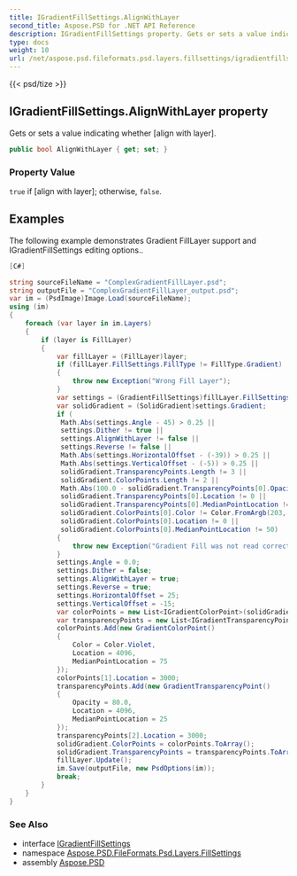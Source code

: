 ```yaml
---
title: IGradientFillSettings.AlignWithLayer
second_title: Aspose.PSD for .NET API Reference
description: IGradientFillSettings property. Gets or sets a value indicating whether align with layer
type: docs
weight: 10
url: /net/aspose.psd.fileformats.psd.layers.fillsettings/igradientfillsettings/alignwithlayer/
---
```

{{< psd/tize >}}
## IGradientFillSettings.AlignWithLayer property

Gets or sets a value indicating whether [align with layer].

```csharp
public bool AlignWithLayer { get; set; }
```

### Property Value

`true` if [align with layer]; otherwise, `false`.

## Examples

The following example demonstrates Gradient FillLayer support and IGradientFillSettings editing options..

```csharp
[C#]

string sourceFileName = "ComplexGradientFillLayer.psd";
string outputFile = "ComplexGradientFillLayer_output.psd";
var im = (PsdImage)Image.Load(sourceFileName);
using (im)
{
    foreach (var layer in im.Layers)
    {
        if (layer is FillLayer)
        {
            var fillLayer = (FillLayer)layer;
            if (fillLayer.FillSettings.FillType != FillType.Gradient)
            {
                throw new Exception("Wrong Fill Layer");
            }
            var settings = (GradientFillSettings)fillLayer.FillSettings;
            var solidGradient = (SolidGradient)settings.Gradient;
            if (
             Math.Abs(settings.Angle - 45) > 0.25 ||
             settings.Dither != true ||
             settings.AlignWithLayer != false ||
             settings.Reverse != false ||
             Math.Abs(settings.HorizontalOffset - (-39)) > 0.25 ||
             Math.Abs(settings.VerticalOffset - (-5)) > 0.25 ||
             solidGradient.TransparencyPoints.Length != 3 ||
             solidGradient.ColorPoints.Length != 2 ||
             Math.Abs(100.0 - solidGradient.TransparencyPoints[0].Opacity) > 0.25 ||
             solidGradient.TransparencyPoints[0].Location != 0 ||
             solidGradient.TransparencyPoints[0].MedianPointLocation != 50 ||
             solidGradient.ColorPoints[0].Color != Color.FromArgb(203, 64, 140) ||
             solidGradient.ColorPoints[0].Location != 0 ||
             solidGradient.ColorPoints[0].MedianPointLocation != 50)
            {
                throw new Exception("Gradient Fill was not read correctly");
            }
            settings.Angle = 0.0;
            settings.Dither = false;
            settings.AlignWithLayer = true;
            settings.Reverse = true;
            settings.HorizontalOffset = 25;
            settings.VerticalOffset = -15;
            var colorPoints = new List<IGradientColorPoint>(solidGradient.ColorPoints);
            var transparencyPoints = new List<IGradientTransparencyPoint>(solidGradient.TransparencyPoints);
            colorPoints.Add(new GradientColorPoint()
            {
                Color = Color.Violet,
                Location = 4096,
                MedianPointLocation = 75
            });
            colorPoints[1].Location = 3000;
            transparencyPoints.Add(new GradientTransparencyPoint()
            {
                Opacity = 80.0,
                Location = 4096,
                MedianPointLocation = 25
            });
            transparencyPoints[2].Location = 3000;
            solidGradient.ColorPoints = colorPoints.ToArray();
            solidGradient.TransparencyPoints = transparencyPoints.ToArray();
            fillLayer.Update();
            im.Save(outputFile, new PsdOptions(im));
            break;
        }
    }
}
```

### See Also

* interface [IGradientFillSettings](../)
* namespace [Aspose.PSD.FileFormats.Psd.Layers.FillSettings](../../../aspose.psd.fileformats.psd.layers.fillsettings/)
* assembly [Aspose.PSD](../../../)


